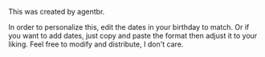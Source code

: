 This was created by agentbr.

In order to personalize this, edit the dates in your birthday to match. Or if you want to add dates, just copy and paste the format then adjust it to your liking. Feel free to modify and distribute, I don't care.
